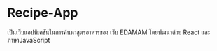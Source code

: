 # Recipe-App
เป็นเว็บแอปพิเคชันในการค้นหาสูตรอาหารของ เว็บ EDAMAM โดยพัฒนาด้วย React และภาษาJavaScript
